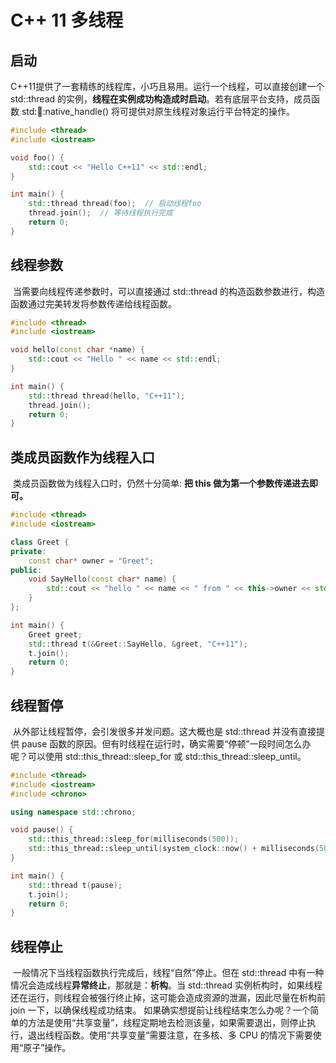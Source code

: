 # C++ 11 多线程

## 启动

​		C++11提供了一套精练的线程库，小巧且易用。运行一个线程，可以直接创建一个 std::thread 的实例，**线程在实例成功构造成时启动**。若有底层平台支持，成员函数 std::thread::native_handle() 将可提供对原生线程对象运行平台特定的操作。

```c++
#include <thread>
#include <iostream>

void foo() {
    std::cout << "Hello C++11" << std::endl;
}

int main() {
    std::thread thread(foo);  // 启动线程foo
    thread.join();  // 等待线程执行完成
    return 0;
}
```

## 线程参数

​		当需要向线程传递参数时，可以直接通过 std::thread 的构造函数参数进行，构造函数通过完美转发将参数传递给线程函数。

```c++
#include <thread>
#include <iostream>

void hello(const char *name) {
    std::cout << "Hello " << name << std::endl;
}

int main() {
    std::thread thread(hello, "C++11");
    thread.join();
    return 0;
}
```

## 类成员函数作为线程入口

​		类成员函数做为线程入口时，仍然十分简单: **把 this 做为第一个参数传递进去即可。**

```c++
#include <thread>
#include <iostream>

class Greet {
private:
    const char* owner = "Greet";
public:
    void SayHello(const char* name) {
        std::cout << "hello " << name << " from " << this->owner << std::endl;
    }
};

int main() {
    Greet greet;
    std::thread t(&Greet::SayHello, &greet, "C++11");
    t.join();
    return 0;
}
```

## 线程暂停

​		从外部让线程暂停，会引发很多并发问题。这大概也是 std::thread 并没有直接提供 pause 函数的原因。但有时线程在运行时，确实需要“停顿”一段时间怎么办呢？可以使用 std::this_thread::sleep_for 或 std::this_thread::sleep_until。

```c++
#include <thread>
#include <iostream>
#include <chrono>

using namespace std::chrono;

void pause() {
    std::this_thread::sleep_for(milliseconds(500));
    std::this_thread::sleep_until(system_clock::now() + milliseconds(500));
}

int main() {
    std::thread t(pause);
    t.join();
    return 0;
}
```

## 线程停止

​		一般情况下当线程函数执行完成后，线程“自然”停止。但在 std::thread 中有一种情况会造成线程**异常终止**，那就是：**析构**。当 std::thread 实例析构时，如果线程还在运行，则线程会被强行终止掉，这可能会造成资源的泄漏，因此尽量在析构前 join 一下，以确保线程成功结束。
如果确实想提前让线程结束怎么办呢？一个简单的方法是使用“共享变量”，线程定期地去检测该量，如果需要退出，则停止执行，退出线程函数。使用“共享变量”需要注意，在多核、多 CPU 的情况下需要使用“原子”操作。

